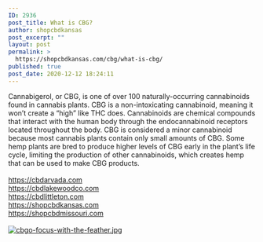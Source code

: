 ```yaml
---
ID: 2936
post_title: What is CBG?
author: shopcbdkansas
post_excerpt: ""
layout: post
permalink: >
  https://shopcbdkansas.com/cbg/what-is-cbg/
published: true
post_date: 2020-12-12 18:24:11
---
```

<html><head></head><body>
Cannabigerol, or CBG, is one of over 100 naturally-occurring cannabinoids found in cannabis plants. CBG is a non-intoxicating cannabinoid, meaning it won’t create a “high” like THC does. Cannabinoids are chemical compounds that interact with the human body through the endocannabinoid receptors located throughout the body. CBG is considered a minor cannabinoid because most cannabis plants contain only small amounts of CBG. Some hemp plants are bred to produce higher levels of CBG early in the plant’s life cycle, limiting the production of other cannabinoids, which creates hemp that can be used to make CBG products.<br /><br /><a href="https://cbdarvada.com">https://cbdarvada.com<br /></a><span><a href="https://cbdlakewoodco.com">https://cbdlakewoodco.com<br /></a><span><a href="https://cbdlittleton.com">https://cbdlittleton.com<br /></a><span><a href="https://shopcbdkansas.com">https://shopcbdkansas.com<br /></a><span><a href="https://shopcbdmissouri.com">https://shopcbdmissouri.com</a><span> </span>  </span>  </span> </span></span>
</body>
</html><br/><br/><a href="https://snd-videos.s3.amazonaws.com/288012/1607822450449.jpg"  title="cbgo-focus-with-the-feather.jpg" ><img src="https://snd-videos.s3.amazonaws.com/288012/1607822450449.jpg" alt="cbgo-focus-with-the-feather.jpg" title="cbgo-focus-with-the-feather.jpg" /></a>